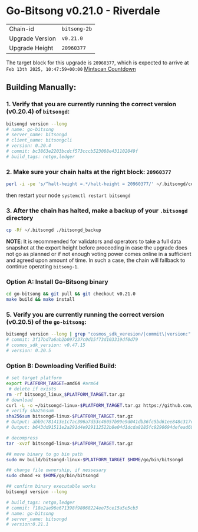 # Go-Bitsong v0.21.0 - Riverdale
|                 |                                                              |
|-----------------|--------------------------------------------------------------|
| Chain-id        | `bitsong-2b`                                                  |
| Upgrade Version | `v0.21.0`                                             |
| Upgrade Height  | `20960377`                                                    |


The target block for this upgrade is `20960377`, which is expected to arrive at `Feb 13th 2025, 10:47:59+00:00` [Mintscan Countdown](https://www.mintscan.io/bitsong/block/20960377)

## Building Manually:

### 1. Verify that you are currently running the correct version (v0.20.4) of `bitsongd`:

```sh
bitsongd version --long
# name: go-bitsong
# server_name: bitsongd
# client_name: bitsongcli
# version: 0.20.4
# commit: bc3863e2203bcdcf573cccb523088e431102049f
# build_tags: netgo,ledger
```

### 2. Make sure your chain halts at the right block: `20960377`
```sh
perl -i -pe 's/^halt-height =.*/halt-height = 20960377/' ~/.bitsongd/config/app.toml
```
then restart your node `systemctl restart bitsongd`

### 3. After the chain has halted, make a backup of your `.bitsongd` directory
```sh
cp -Rf ~/.bitsongd ./bitsongd_backup
```

**NOTE**: It is recommended for validators and operators to take a full data snapshot at the export height before proceeding in case the upgrade does not go as planned or if not enough voting power comes online in a sufficient and agreed upon amount of time. In such a case, the chain will fallback to continue operating `bitsong-1`.

 
### Option A: Install Go-Bitsong binary
```sh
cd go-bitsong && git pull && git checkout v0.21.0
make build && make install 
```

### 5. Verify you are currently running the correct version (v0.20.5) of the `go-bitsong`:
```sh
bitsongd version --long | grep "cosmos_sdk_veresion/|commit\|version:"
# commit: 3f17bd7a6ab2b097237c0d15f73d103319df0d79  
# cosmos_sdk_version: v0.47.15
# version: 0.20.5
```

### Option B: Downloading Verified Build:
```sh
# set target platform
export PLATFORM_TARGET=amd64 #arm64
 # delete if exists
rm -rf bitsongd_linux_$PLATFORM_TARGET.tar.gz
# download 
curl -L -o ~/bitsongd-linux-$PLATFORM_TARGET.tar.gz https://github.com/bitsongofficial/go-bitsong/releases/download/v0.21.1/bitsongd-linux-$PLATFORM_TARGET.tar.gz
# verify sha256sum 
sha256sum bitsongd-linux-$PLATFORM_TARGET.tar.gz
# Output: abb9c781413e1c7ac396a7d53c46057b99e9d041db36fc5bd61ee848c317c2b5  bitsongd-linux-amd64.tar.gz
# Output: b643dd91511e2a291d4e929112522b8e04d1dcda8185fc9290694defead69e31  bitsongd-linux-arm64.tar.gz

# decompress 
tar -xvzf bitsongd-linux-$PLATFORM_TARGET.tar.gz 

## move binary to go bin path
sudo mv build/bitsongd-linux-$PLATFORM_TARGET $HOME/go/bin/bitsongd

## change file ownership, if nessesary 
sudo chmod +x $HOME/go/bin/bitsongd

## confirm binary executable works 
bitsongd version --long 

# build_tags: netgo,ledger
# commit: f18e2ae96e671398f98068224ee75ce15a5e5cb3  
# name: go-bitsong
# server_name: bitsongd
# version:0.21.1
```
 